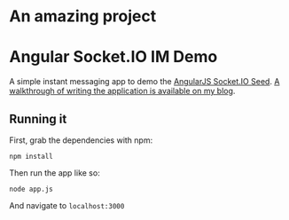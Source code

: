 # An amazing project
# Angular Socket.IO IM Demo

A simple instant messaging app to demo the [AngularJS Socket.IO Seed](https://github.com/btford/angular-socket-io-seed). [A walkthrough of writing the application is available on my blog](http://briantford.com/blog/angular-socket-io.html).

## Running it

First, grab the dependencies with npm:

    npm install

Then run the app like so:

    node app.js

And navigate to `localhost:3000`

